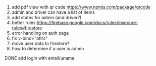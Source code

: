 1. add pdf view with qr code https://www.npmjs.com/package/qrcode
2. admin and driver can have a list of items
3. add states for admin (and driver?)
4. better rules https://firebase.google.com/docs/rules/insecure-rules#firestore
5. error handling on auth page
6. fix v-bind="attrs"
7. move user data to firestore?
8. how to determine if a user is admin
 
DONE
add login with email/uname

